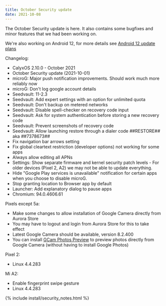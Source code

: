 ```yaml
---
title: October Security update
date: 2021-10-08
---
```


The October Security update is here. It also contains some bugfixes and minor features that we had been working on.

We're also working on Android 12, for more details see <a href="{{ '/news/2021/10/05/android12/' | relative_url }}">Android 12 update plans</a>

Changelog:
* CalyxOS 2.10.0 - October 2021
* October Security update (2021-10-01)
* microG: Major push notification improvements. Should work much more reliably now
* microG: Don't log google account details
* Seedvault: 11-2.3
* Seedvault: Add expert settings with an option for unlimited quota
* Seedvault: Don't backup on metered networks
* Seedvault: Disable spell-checker on recovery code input
* Seedvault: Ask for system authentication before storing a new recovery code
* Seedvault: Prevent screenshots of recovery code
* Seedvault: Allow launching restore through a dialer code *#*#RESTORE#*#* aka *#*#7378673#*#*
* Fix navigation bar arrows setting
* Fix global cleartext restriction (developer options) not working for some apps
* Always allow editing all APNs
* Settings: Show separate firmware and kernel security patch levels - For older devices (Pixel 2, A2) we may not be able to update everything.
* Hide "Google Play services is unavailable" notification for certain apps when you choose to disable microG.
* Stop granting location to Browser app by default
* Launcher: Add explanatory dialog to pause apps
* Chromium: 94.0.4606.61

Pixels except 5a:
* Make some changes to allow installation of Google Camera directly from Aurora Store
* You may have to logout and login from Aurora Store for this to take effect
* Latest Google Camera should be available, version 8.2.400
* You can install <a href="{{ '/news/2021/09/30/gcam-photos-preview/' | relative_url }}">GCam Photos Preview</a> to preview photos directly from Google Camera (without having to install Google Photos)

Pixel 2:
* Linux 4.4.283

Mi A2:
* Enable fingerprint swipe gesture
* Linux 4.4.283

{% include install/security_notes.html %}